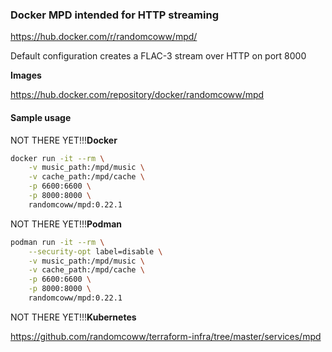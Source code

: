 ### Docker MPD intended for HTTP streaming

https://hub.docker.com/r/randomcoww/mpd/

Default configuration creates a FLAC-3 stream over HTTP on port 8000

**Images**

https://hub.docker.com/repository/docker/randomcoww/mpd

#### Sample usage
NOT THERE YET!!!**Docker** 

```bash
docker run -it --rm \
    -v music_path:/mpd/music \
    -v cache_path:/mpd/cache \
    -p 6600:6600 \
    -p 8000:8000 \
    randomcoww/mpd:0.22.1
```

NOT THERE YET!!!**Podman**

```bash
podman run -it --rm \
    --security-opt label=disable \
    -v music_path:/mpd/music \
    -v cache_path:/mpd/cache \
    -p 6600:6600 \
    -p 8000:8000 \
    randomcoww/mpd:0.22.1
```

NOT THERE YET!!!**Kubernetes**

https://github.com/randomcoww/terraform-infra/tree/master/services/mpd
